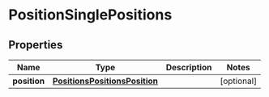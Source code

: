 # PositionSinglePositions

## Properties
Name | Type | Description | Notes
------------ | ------------- | ------------- | -------------
**position** | [**PositionsPositionsPosition**](PositionsPositionsPosition.md) |  |  [optional]
